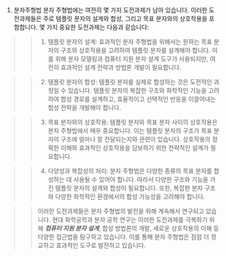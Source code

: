 1. 분자주형법
분자 주형법에는 여전히 몇 가지 도전과제가 남아 있습니다. 이러한 도전과제들은 주로 템플릿 분자의 설계와 합성, 그리고 목표 분자와의 상호작용을 포함합니다. 몇 가지 중요한 도전과제는 다음과 같습니다:
>> 1. 템플릿 분자의 설계: 효과적인 분자 주형법을 위해서는 원하는 목표 분자의 구조와 상호작용을 고려하여 템플릿 분자를 설계해야 합니다. 이를 위해 분자 모델링과 컴퓨터 지원 분자 설계 도구가 사용되지만, 여전히 효과적인 설계 전략과 방법론 개발이 필요합니다.

>> 2. 템플릿 분자의 합성: 템플릿 분자를 실제로 합성하는 것은 도전적인 과정일 수 있습니다. 템플릿 분자의 복잡한 구조와 화학적인 기능을 고려하여 합성 경로를 설계하고, 효율적이고 선택적인 반응을 이끌어내는 합성 전략을 개발해야 합니다.

>> 3. 목표 분자와의 상호작용: 템플릿 분자와 목표 분자 사이의 상호작용은 분자 주형법에서 매우 중요합니다. 이는 템플릿 분자의 구조가 목표 분자의 구조에 얼마나 잘 전달되는지와 관련이 있습니다. 상호작용의 정확한 이해와 효과적인 상호작용을 담보하기 위한 전략적인 설계가 필요합니다.

>> 4. 다양성과 복잡성의 처리: 분자 주형법은 다양한 종류의 목표 분자를 합성하는 데 사용될 수 있어야 합니다. 따라서 다양한 구조와 기능을 가진 템플릿 분자의 설계와 합성이 필요합니다. 또한, 복잡한 분자 구조와 다양한 화학적인 환경에서의 합성 가능성을 고려해야 합니다.

>> 이러한 도전과제들은 분자 주형법의 발전을 위해 계속해서 연구되고 있습니다. 현대 화학공학과 분자 공학 연구는 이러한 도전과제를 극복하기 위해 **_컴퓨터 지원 분자 설계_**, 합성 방법론의 개발, 새로운 상호작용의 이해 등 다양한 접근법을 탐구하고 있습니다. 이를 통해 분자 주형법은 점점 더 정교하고 효과적인 도구로 발전하고 있습니다.